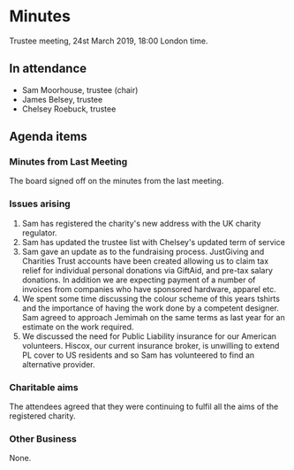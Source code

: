 # Minutes

Trustee meeting, 24st March 2019, 18:00 London time.

## In attendance

* Sam Moorhouse, trustee (chair)
* James Belsey, trustee
* Chelsey Roebuck, trustee

## Agenda items

### Minutes from Last Meeting

The board signed off on the minutes from the last meeting.

### Issues arising

1. Sam has registered the charity's new address with the UK charity regulator.
1. Sam has updated the trustee list with Chelsey's updated term of service
1. Sam gave an update as to the fundraising process. JustGiving and Charities Trust accounts have been created allowing us to claim tax relief for individual personal donations via GiftAid, and pre-tax salary donations. In addition we are expecting payment of a number of invoices from companies who have sponsored hardware, apparel etc.
1. We spent some time discussing the colour scheme of this years tshirts and the importance of having the work done by a competent designer. Sam agreed to approach Jemimah on the same terms as last year for an estimate on the work required.
1. We discussed the need for Public Liability insurance for our American volunteers. Hiscox, our current insurance broker, is unwilling to extend PL cover to US residents and so Sam has volunteered to find an alternative provider.

### Charitable aims

The attendees agreed that they were continuing to fulfil all the aims of the registered charity.

### Other Business

None.